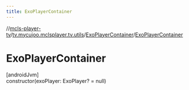 ```yaml
---
title: ExoPlayerContainer
---
```

//[mcls-player-tv](../../../index.html)/[tv.mycujoo.mclsplayer.tv.utils](../index.html)/[ExoPlayerContainer](index.html)/[ExoPlayerContainer](-exo-player-container.html)



# ExoPlayerContainer



[androidJvm]\
constructor(exoPlayer: ExoPlayer? = null)




